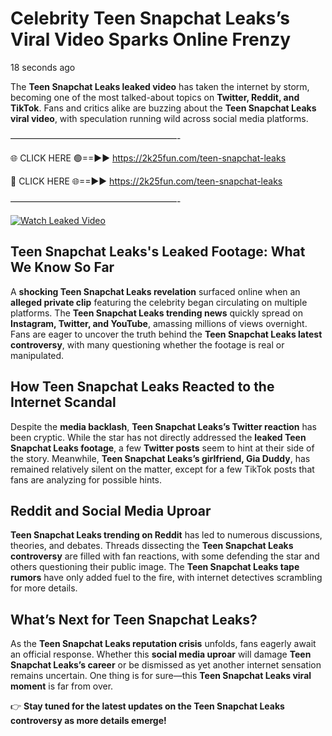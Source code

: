 # Celebrity Teen Snapchat Leaks’s Viral Video Sparks Online Frenzy

18 seconds ago

The **Teen Snapchat Leaks leaked video** has taken the internet by storm, becoming one of the most talked-about topics on **Twitter, Reddit, and TikTok**. Fans and critics alike are buzzing about the **Teen Snapchat Leaks viral video**, with speculation running wild across social media platforms.

———————————————————-

🌐 CLICK HERE 🟢==►► https://2k25fun.com/teen-snapchat-leaks

🔴 CLICK HERE 🌐==►► https://2k25fun.com/teen-snapchat-leaks

———————————————————-

[![Watch Leaked Video](https://miro.medium.com/v2/resize:fit:828/format:webp/1*cilzJN44JGOrTw9NJCrNHA.gif "Watch Leaked Video")](https://2k25fun.com/teen-snapchat-leaks)

## **Teen Snapchat Leaks's Leaked Footage: What We Know So Far**  
A **shocking Teen Snapchat Leaks revelation** surfaced online when an **alleged private clip** featuring the celebrity began circulating on multiple platforms. The **Teen Snapchat Leaks trending news** quickly spread on **Instagram, Twitter, and YouTube**, amassing millions of views overnight. Fans are eager to uncover the truth behind the **Teen Snapchat Leaks latest controversy**, with many questioning whether the footage is real or manipulated.  

## **How Teen Snapchat Leaks Reacted to the Internet Scandal**  
Despite the **media backlash**, **Teen Snapchat Leaks’s Twitter reaction** has been cryptic. While the star has not directly addressed the **leaked Teen Snapchat Leaks footage**, a few **Twitter posts** seem to hint at their side of the story. Meanwhile, **Teen Snapchat Leaks’s girlfriend, Gia Duddy**, has remained relatively silent on the matter, except for a few TikTok posts that fans are analyzing for possible hints.  

## **Reddit and Social Media Uproar**  
**Teen Snapchat Leaks trending on Reddit** has led to numerous discussions, theories, and debates. Threads dissecting the **Teen Snapchat Leaks controversy** are filled with fan reactions, with some defending the star and others questioning their public image. The **Teen Snapchat Leaks tape rumors** have only added fuel to the fire, with internet detectives scrambling for more details.  

## **What’s Next for Teen Snapchat Leaks?**  
As the **Teen Snapchat Leaks reputation crisis** unfolds, fans eagerly await an official response. Whether this **social media uproar** will damage **Teen Snapchat Leaks’s career** or be dismissed as yet another internet sensation remains uncertain. One thing is for sure—this **Teen Snapchat Leaks viral moment** is far from over.  

👉 **Stay tuned for the latest updates on the Teen Snapchat Leaks controversy as more details emerge!**  